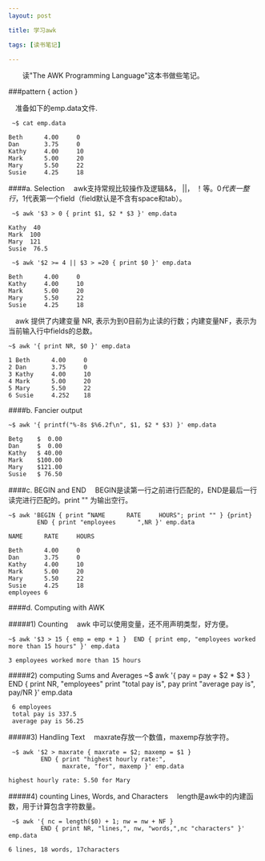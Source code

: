 ```yaml
---
layout: post

title: 学习awk

tags: [读书笔记]

---
```


&emsp;&emsp;读"The AWK Programming Language"这本书做些笔记。

###pattern { action }

&emsp;准备如下的emp.data文件.

   ` ~$ cat emp.data`

    Beth      4.00     0
    Dan       3.75     0
    Kathy     4.00     10
    Mark      5.00     20
    Mary      5.50     22
    Susie     4.25     18

####a. Selection
&emsp;awk支持常规比较操作及逻辑&&， ||， ！等。$0代表一整行，$1代表第一个field（field默认是不含有space和tab）。


   ` ~$ awk '$3 > 0 { print $1, $2 * $3 }' emp.data`

    Kathy  40
    Mark  100
    Mary  121
    Susie  76.5

    
   ` ~$ awk '$2 >= 4 || $3 > =20 { print $0 }' emp.data`

    Beth      4.00     0
    Kathy     4.00     10
    Mark      5.00     20
    Mary      5.50     22
    Susie     4.25     18

&emsp;awk 提供了内建变量 NR, 表示为到0目前为止读的行数；内建变量NF，表示为当前输入行中fields的总数。

    
   `~$ awk '{ print NR, $0 }' emp.data`

    1 Beth      4.00     0
    2 Dan       3.75     0
    3 Kathy     4.00     10
    4 Mark      5.00     20
    5 Mary      5.50     22
    6 Susie     4.252    18


####b. Fancier output

   `~$ awk '{ printf("%-8s $%6.2f\n", $1, $2 * $3) }' emp.data`

    Betg    $  0.00
    Dan     $  0.00
    Kathy   $ 40.00
    Mark    $100.00
    Mary    $121.00
    Susie   $ 76.50

####c. BEGIN and END
&emsp;BEGIN是读第一行之前进行匹配的，END是最后一行读完进行匹配的。print "" 为输出空行。


    ~$ awk 'BEGIN { print “NAME      RATE     HOURS"; print "" } {print} 
            END { print "employees      ",NR }' emp.data

    NAME      RATE     HOURS

    Beth      4.00     0
    Dan       3.75     0
    Kathy     4.00     10
    Mark      5.00     20
    Mary      5.50     22
    Susie     4.25     18
    employees 6

####d. Computing with AWK

#####1) Counting
&emsp;awk 中可以使用变量，还不用声明类型，好方便。

    ~$ awk '$3 > 15 { emp = emp + 1 }  END { print emp, "employees worked more than 15 hours" }' emp.data

   `3 employees worked more than 15 hours`

#####2) computing Sums and Averages
    ~$ awk  '{ pay = pay + $2 * $3 } END { print NR, "employees" 
                                           print "total pay is", pay
                                           print "average pay is", pay/NR
                                         }' emp.data

     6 employees
     total pay is 337.5
     average pay is 56.25

#####3) Handling Text
&emsp;maxrate存放一个数值，maxemp存放字符。

     ~$ awk '$2 > maxrate { maxrate = $2; maxemp = $1 } 
             END { print "highest hourly rate:",
                   maxrate, "for", maxemp }' emp.data

   `highest hourly rate: 5.50 for Mary`

#####4) counting Lines, Words, and Characters
&emsp;length是awk中的内建函数，用于计算包含字符数量。

     ~$ awk '{ nc = length($0) + 1; nw = nw + NF }
             END { print NR, "lines,", nw, "words,",nc "characters" }' emp.data

   `6 lines, 18 words, 17characters`
